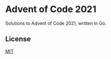 # Advent of Code 2021
Solutions to Advent of Code 2021, written in Go.


## License
[MIT](https://choosealicense.com/licenses/mit/)